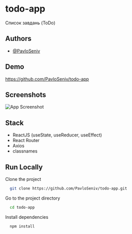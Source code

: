 # todo-app

Список завдань (ToDo)

## Authors

- [@PavloSeniv](https://github.com/PavloSeniv)

## Demo

https://github.com/PavloSeniv/todo-app

## Screenshots

![App Screenshot](https://user-images.githubusercontent.com/71393825/161434271-40a4fab1-81b1-4abf-85ad-0f4f48c9819f.PNG)

## Stack

- ReactJS (useState, useReducer, useEffect)
- React Router
- Axios
- classnames

## Run Locally

Clone the project

```bash
  git clone https://github.com/PavloSeniv/todo-app.git
```

Go to the project directory

```bash
  cd todo-app
```

Install dependencies

```bash
  npm install
```
